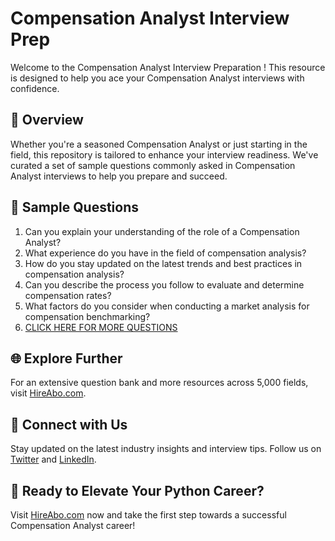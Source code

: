 # Compensation Analyst Interview Prep

Welcome to the Compensation Analyst Interview Preparation ! This resource is designed to help you ace your Compensation Analyst interviews with confidence.

## 🚀 Overview

Whether you're a seasoned Compensation Analyst or just starting in the field, this repository is tailored to enhance your interview readiness. We've curated a set of sample questions commonly asked in Compensation Analyst interviews to help you prepare and succeed.

## 📝 Sample Questions

1. Can you explain your understanding of the role of a Compensation Analyst?
2. What experience do you have in the field of compensation analysis?
3. How do you stay updated on the latest trends and best practices in compensation analysis?
4. Can you describe the process you follow to evaluate and determine compensation rates?
5. What factors do you consider when conducting a market analysis for compensation benchmarking?
6. [CLICK HERE FOR MORE QUESTIONS](https://hireabo.com/job/1_1_13/Compensation%20Analyst)

## 🌐 Explore Further

For an extensive question bank and more resources across 5,000 fields, visit [HireAbo.com](https://www.hireabo.com).

## 📱 Connect with Us

Stay updated on the latest industry insights and interview tips. Follow us on [Twitter](https://twitter.com/hireabo) and [LinkedIn](https://www.linkedin.com/in/hire-abo-3609972a8/).

## 🚀 Ready to Elevate Your Python Career?

Visit [HireAbo.com](https://www.hireabo.com) now and take the first step towards a successful Compensation Analyst career!